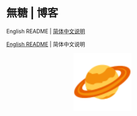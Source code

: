 # 無糖 | 博客

English README | [简体中文说明](https://github.com/sugarlesss/sugarlesss.github.io/blob/main/README.zh-cn.md)

[English README](https://github.com/sugarlesss/sugarlesss.github.io/blob/main/README.md) | 简体中文说明

<div align="center">
    <img src="./avatar.svg" width="30%" height="30%" align="center">
</div>